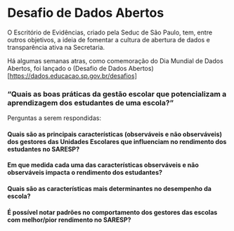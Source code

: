# Desafio de Dados Abertos

O Escritório de Evidências, criado pela Seduc de São Paulo, tem, entre outros objetivos, a ideia de fomentar a cultura de abertura de dados e transparência ativa na Secretaria.

Há algumas semanas atras, como comemoração do Dia Mundial de Dados Abertos, foi lançado o (Desafio de Dados Abertos)[https://dados.educacao.sp.gov.br/desafios]

### “Quais as boas práticas da gestão escolar que potencializam a aprendizagem dos estudantes de uma escola?”

Perguntas a serem respondidas: 

#### Quais são as principais características (observáveis e não observáveis) dos gestores das Unidades Escolares que influenciam no rendimento dos estudantes no SARESP?

#### Em que medida cada uma das características observáveis e não observáveis impacta o rendimento dos estudantes? 

#### Quais são as características mais determinantes no desempenho da escola?

#### É possível notar padrões no comportamento dos gestores das escolas com melhor/pior rendimento no SARESP?
